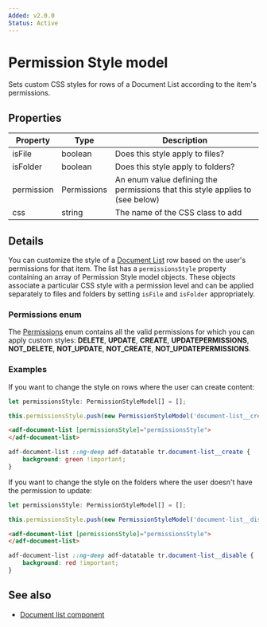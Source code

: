 ```yaml
---
Added: v2.0.0
Status: Active
---
```

# Permission Style model

Sets custom CSS styles for rows of a Document List according to the item's permissions.

## Properties

| Property | Type | Description |
| -------- | ---- | ----------- |
| isFile | boolean | Does this style apply to files? |
| isFolder | boolean | Does this style apply to folders? |
| permission | Permissions | An enum value defining the permissions that this style applies to (see below) |
| css | string | The name of the CSS class to add |

## Details

You can customize the style of a [Document List](document-list.component.md) row based on the user's
permissions for that item. The list has a `permissionsStyle` property containing an array of
Permission Style model objects. These objects associate a particular CSS style with a permission level
and can be applied separately to files and folders by setting `isFile` and `isFolder` appropriately.

### Permissions enum

The [Permissions](https://github.com/Alfresco/alfresco-ng2-components/blob/development/lib/core/models/permissions.enum.ts)
enum contains all the valid permissions for which you can apply custom styles: **DELETE**, **UPDATE**,
**CREATE**, **UPDATEPERMISSIONS**, **NOT_DELETE**, **NOT_UPDATE**, **NOT_CREATE**, **NOT_UPDATEPERMISSIONS**.

### Examples

If you want to change the style on rows where the user can create content: 

```ts
let permissionsStyle: PermissionStyleModel[] = [];

this.permissionsStyle.push(new PermissionStyleModel('document-list__create', PermissionsEnum.CREATE));        
```

```html
<adf-document-list [permissionsStyle]="permissionsStyle">
</adf-document-list>
```

```css
adf-document-list ::ng-deep adf-datatable tr.document-list__create {
    background: green !important;
}
```

If you want to change the style on the folders where the user doesn't have the permission to update: 

```ts
let permissionsStyle: PermissionStyleModel[] = [];

this.permissionsStyle.push(new PermissionStyleModel('document-list__disable', PermissionsEnum.NOT_UPDATE, false, true));
```

```html
<adf-document-list [permissionsStyle]="permissionsStyle">
</adf-document-list>
```

```css
adf-document-list ::ng-deep adf-datatable tr.document-list__disable {
    background: red !important;
}
```

## See also

-   [Document list component](document-list.component.md)
